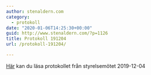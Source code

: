 ```yaml
---
author: stenaldern.com
category:
  - protokoll
date: "2020-01-06T14:25:30+00:00"
guid: http://www.stenaldern.com/?p=1126
title: Protokoll 191204
url: /protokoll-191204/

---
```

[Här](/wp-content/uploads/2020/01/Protokoll_styrelsemote_20191204.pdf) kan du läsa protokollet från styrelsemötet 2019-12-04
